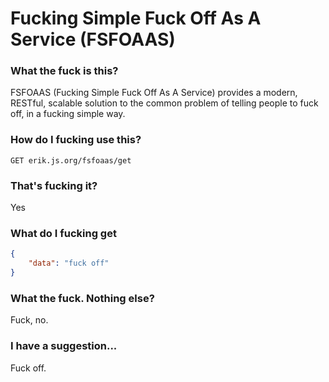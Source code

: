 # Fucking Simple Fuck Off As A Service (FSFOAAS)

### What the fuck is this?

FSFOAAS (Fucking Simple Fuck Off As A Service) provides a modern, RESTful, scalable solution to the common problem of telling people to fuck off, in a fucking simple way.

<!-- THIS IS A FUCKING SPOOF. DON'T FUCKING SUE ME FOR THIS -->

### How do I fucking use this?

```
GET erik.js.org/fsfoaas/get
```

### That's fucking it?

Yes

### What do I fucking get

```json
{
    "data": "fuck off"
}
```

### What the fuck. Nothing else?

Fuck, no.

### I have a suggestion...

Fuck off.
